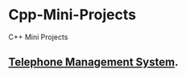 # Cpp-Mini-Projects
C++ Mini Projects

## [Telephone Management System](https://github.com/mohitkhedkar/Cpp-Mini-Projects/tree/master/Telephone%20Management%20System).
